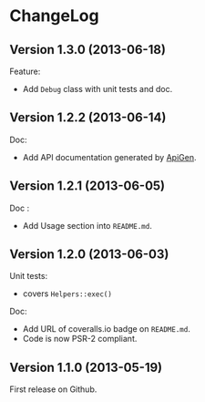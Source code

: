 ChangeLog
=========

## Version 1.3.0 (2013-06-18)

Feature:

  - Add `Debug` class with unit tests and doc.

## Version 1.2.2 (2013-06-14)

Doc:

  - Add API documentation generated by [ApiGen](http://apigen.org/).
  
## Version 1.2.1 (2013-06-05)

Doc :

  - Add Usage section into `README.md`.

## Version 1.2.0 (2013-06-03)

Unit tests:

  - covers `Helpers::exec()`

Doc:

  - Add URL of coveralls.io badge on `README.md`.
  - Code is now PSR-2 compliant.
  
## Version 1.1.0 (2013-05-19)

First release on Github.
